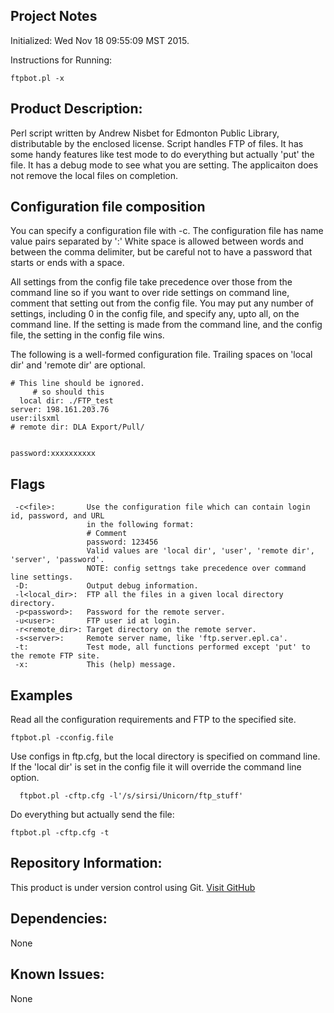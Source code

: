 Project Notes
-------------
Initialized: Wed Nov 18 09:55:09 MST 2015.

Instructions for Running:
```
ftpbot.pl -x
```

Product Description:
--------------------
Perl script written by Andrew Nisbet for Edmonton Public Library, distributable by the enclosed license.
Script handles FTP of files. It has some handy features like test mode to do everything but actually 'put'
the file. It has a debug mode to see what you are setting. The applicaiton does not remove the local files
on completion.

Configuration file composition
------------------------------
You can specify a configuration file with -c. The configuration file has name value pairs separated by ':'
White space is allowed between words and between the comma delimiter, but be careful not to have a password 
that starts or ends with a space.

All settings from the config file take precedence over those from the command line so if you want to over
ride settings on command line, comment that setting out from the config file. You may put any number of 
settings, including 0 in the config file, and specify any, upto all, on the command line. If the setting 
is made from the command line, and the config file, the setting in the config file wins.

The following is a well-formed configuration file. Trailing spaces on 'local dir' and 'remote dir' are optional.
```
# This line should be ignored.
     # so should this
  local dir: ./FTP_test
server: 198.161.203.76
user:ilsxml
# remote dir: DLA Export/Pull/


password:xxxxxxxxxx
```

Flags
-----
```
 -c<file>:       Use the configuration file which can contain login id, password, and URL
                 in the following format:
                 # Comment
                 password: 123456
                 Valid values are 'local dir', 'user', 'remote dir', 'server', 'password'.
                 NOTE: config settngs take precedence over command line settings.
 -D:             Output debug information.
 -l<local_dir>:  FTP all the files in a given local directory directory.
 -p<password>:   Password for the remote server.
 -u<user>:       FTP user id at login.
 -r<remote_dir>: Target directory on the remote server.
 -s<server>:     Remote server name, like 'ftp.server.epl.ca'.
 -t:             Test mode, all functions performed except 'put' to the remote FTP site.
 -x:             This (help) message.
```


Examples
--------
Read all the configuration requirements and FTP to the specified site.
```
ftpbot.pl -cconfig.file
```

Use configs in ftp.cfg, but the local directory is specified on command line. If the 'local dir' is set in the config file it will override the command line option.
```
  ftpbot.pl -cftp.cfg -l'/s/sirsi/Unicorn/ftp_stuff' 
```

Do everything but actually send the file:
```
ftpbot.pl -cftp.cfg -t
```

Repository Information:
-----------------------
This product is under version control using Git.
[Visit GitHub](https://github.com/Edmonton-Public-Library)

Dependencies:
-------------
None

Known Issues:
-------------
None

